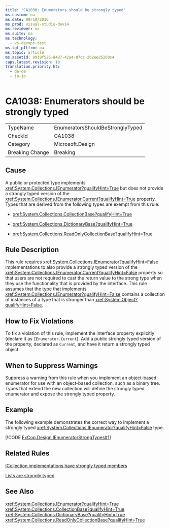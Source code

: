```yaml
---
title: "CA1038: Enumerators should be strongly typed"
ms.custom: na
ms.date: 09/19/2016
ms.prod: visual-studio-dev14
ms.reviewer: na
ms.suite: na
ms.technology: 
  - vs-devops-test
ms.tgt_pltfrm: na
ms.topic: article
ms.assetid: 8919f526-d487-42a4-87dc-2b2ee25260c4
caps.latest.revision: 18
translation.priority.ht: 
  - de-de
  - ja-jp
---
```

# CA1038: Enumerators should be strongly typed
|||  
|-|-|  
|TypeName|EnumeratorsShouldBeStronglyTyped|  
|CheckId|CA1038|  
|Category|Microsoft.Design|  
|Breaking Change|Breaking|  
  
## Cause  
 A public or protected type implements <xref:System.Collections.IEnumerator?qualifyHint=True> but does not provide a strongly typed version of the <xref:System.Collections.IEnumerator.Current?qualifyHint=True> property. Types that are derived from the following types are exempt from this rule:  
  
-   <xref:System.Collections.CollectionBase?qualifyHint=True>  
  
-   <xref:System.Collections.DictionaryBase?qualifyHint=True>  
  
-   <xref:System.Collections.ReadOnlyCollectionBase?qualifyHint=True>  
  
## Rule Description  
 This rule requires <xref:System.Collections.IEnumerator?qualifyHint=False> implementations to also provide a strongly typed version of the <xref:System.Collections.IEnumerator.Current?qualifyHint=False> property so that users are not required to cast the return value to the strong type when they use the functionality that is provided by the interface. This rule assumes that the type that implements <xref:System.Collections.IEnumerator?qualifyHint=False> contains a collection of instances of a type that is stronger than <xref:System.Object?qualifyHint=False>.  
  
## How to Fix Violations  
 To fix a violation of this rule, implement the interface property explicitly (declare it as `IEnumerator.Current`). Add a public strongly typed version of the property, declared as `Current`, and have it return a strongly typed object.  
  
## When to Suppress Warnings  
 Suppress a warning from this rule when you implement an object-based enumerator for use with an object-based collection, such as a binary tree. Types that extend the new collection will define the strongly typed enumerator and expose the strongly typed property.  
  
## Example  
 The following example demonstrates the correct way to implement a strongly typed <xref:System.Collections.IEnumerator?qualifyHint=False> type.  
  
 [!CODE [FxCop.Design.IEnumeratorStrongTypes#1](../CodeSnippet/VS_Snippets_CodeAnalysis/FxCop.Design.IEnumeratorStrongTypes#1)]  
  
## Related Rules  
 [ICollection implementations have strongly typed members](../Topic/CA1035:%20ICollection%20implementations%20have%20strongly%20typed%20members.md)  
  
 [Lists are strongly typed](../Topic/CA1039:%20Lists%20are%20strongly%20typed.md)  
  
## See Also  
 <xref:System.Collections.IEnumerator?qualifyHint=True>   
 <xref:System.Collections.CollectionBase?qualifyHint=True>   
 <xref:System.Collections.DictionaryBase?qualifyHint=True>   
 <xref:System.Collections.ReadOnlyCollectionBase?qualifyHint=True>